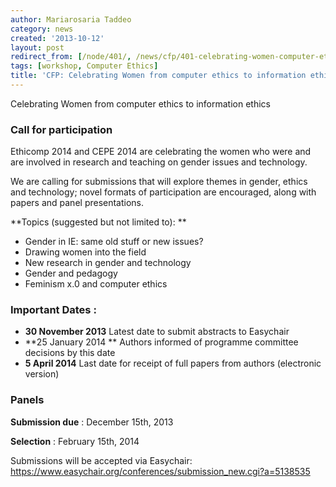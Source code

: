 ```yaml
---
author: Mariarosaria Taddeo
category: news
created: '2013-10-12'
layout: post
redirect_from: [/node/401/, /news/cfp/401-celebrating-women-computer-ethics-information-ethics/]
tags: [workshop, Computer Ethics]
title: 'CFP: Celebrating Women from computer ethics to information ethics'
---
```

Celebrating Women from computer ethics to information ethics

### **Call for participation**

Ethicomp 2014 and CEPE 2014 are celebrating the women who were and are
involved in research and teaching on gender issues and technology.  

We are calling for submissions that will explore themes in gender, ethics and
technology; novel formats of participation are encouraged, along with papers
and panel presentations.

**Topics (suggested but not limited to):  **

  * Gender in IE: same old stuff or new issues?
  * Drawing women into the field
  * New research in gender and technology
  * Gender and pedagogy
  * Feminism x.0 and computer ethics 

### **Important Dates** :

  * **30 November 2013**          Latest date to submit abstracts to Easychair
  * **25 January 2014  **               Authors informed of programme committee decisions by this date
  * **5 April 2014**                           Last date for receipt of full papers from authors (electronic version)

### **Panels**

**Submission due** : December 15th, 2013

**Selection** : February 15th, 2014

Submissions will be accepted via Easychair:
<https://www.easychair.org/conferences/submission_new.cgi?a=5138535>

